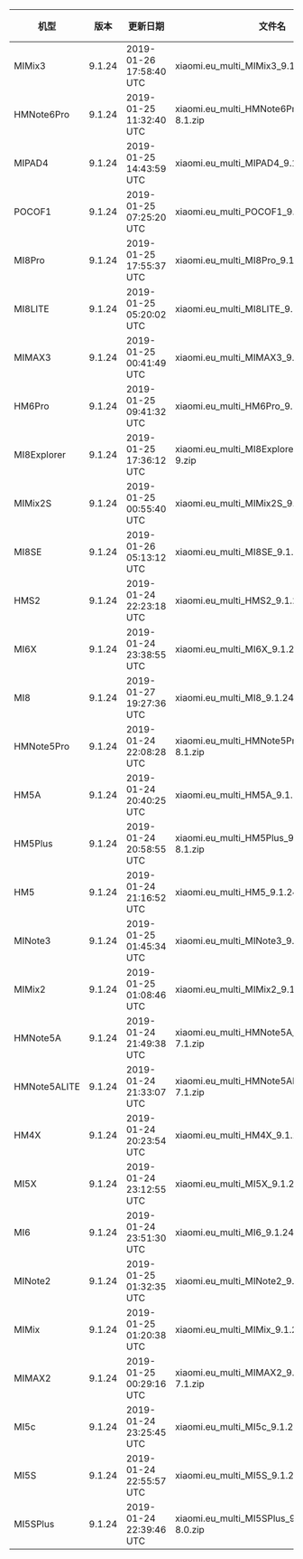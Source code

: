 | 机型 | 版本 | 更新日期 | 文件名 | 大小 | 下载链接 |
| ---- | ---- | ---- | ---- | ---- | ---- |
| MIMix3 | 9.1.24 | 2019-01-26 17:58:40 UTC | xiaomi.eu_multi_MIMix3_9.1.24_v10-9.zip | 1.8 GB | [SourceForge](https://sourceforge.net/projects/xiaomi-eu-multilang-miui-roms/files/xiaomi.eu/MIUI-WEEKLY-RELEASES/9.1.24/xiaomi.eu_multi_MIMix3_9.1.24_v10-9.zip/download) |
| HMNote6Pro | 9.1.24 | 2019-01-25 11:32:40 UTC | xiaomi.eu_multi_HMNote6Pro_9.1.24_v10-8.1.zip | 1.7 GB | [SourceForge](https://sourceforge.net/projects/xiaomi-eu-multilang-miui-roms/files/xiaomi.eu/MIUI-WEEKLY-RELEASES/9.1.24/xiaomi.eu_multi_HMNote6Pro_9.1.24_v10-8.1.zip/download) |
| MIPAD4 | 9.1.24 | 2019-01-25 14:43:59 UTC | xiaomi.eu_multi_MIPAD4_9.1.24_v10-8.1.zip | 1.5 GB | [SourceForge](https://sourceforge.net/projects/xiaomi-eu-multilang-miui-roms/files/xiaomi.eu/MIUI-WEEKLY-RELEASES/9.1.24/xiaomi.eu_multi_MIPAD4_9.1.24_v10-8.1.zip/download) |
| POCOF1 | 9.1.24 | 2019-01-25 07:25:20 UTC | xiaomi.eu_multi_POCOF1_9.1.24_v10-9.zip | 1.7 GB | [SourceForge](https://sourceforge.net/projects/xiaomi-eu-multilang-miui-roms/files/xiaomi.eu/MIUI-WEEKLY-RELEASES/9.1.24/xiaomi.eu_multi_POCOF1_9.1.24_v10-9.zip/download) |
| MI8Pro | 9.1.24 | 2019-01-25 17:55:37 UTC | xiaomi.eu_multi_MI8Pro_9.1.24_v10-9.zip | 1.7 GB | [SourceForge](https://sourceforge.net/projects/xiaomi-eu-multilang-miui-roms/files/xiaomi.eu/MIUI-WEEKLY-RELEASES/9.1.24/xiaomi.eu_multi_MI8Pro_9.1.24_v10-9.zip/download) |
| MI8LITE | 9.1.24 | 2019-01-25 05:20:02 UTC | xiaomi.eu_multi_MI8LITE_9.1.24_v10-9.zip | 1.5 GB | [SourceForge](https://sourceforge.net/projects/xiaomi-eu-multilang-miui-roms/files/xiaomi.eu/MIUI-WEEKLY-RELEASES/9.1.24/xiaomi.eu_multi_MI8LITE_9.1.24_v10-9.zip/download) |
| MIMAX3 | 9.1.24 | 2019-01-25 00:41:49 UTC | xiaomi.eu_multi_MIMAX3_9.1.24_v10-9.zip | 1.5 GB | [SourceForge](https://sourceforge.net/projects/xiaomi-eu-multilang-miui-roms/files/xiaomi.eu/MIUI-WEEKLY-RELEASES/9.1.24/xiaomi.eu_multi_MIMAX3_9.1.24_v10-9.zip/download) |
| HM6Pro | 9.1.24 | 2019-01-25 09:41:32 UTC | xiaomi.eu_multi_HM6Pro_9.1.24_v10-8.1.zip | 1.5 GB | [SourceForge](https://sourceforge.net/projects/xiaomi-eu-multilang-miui-roms/files/xiaomi.eu/MIUI-WEEKLY-RELEASES/9.1.24/xiaomi.eu_multi_HM6Pro_9.1.24_v10-8.1.zip/download) |
| MI8Explorer | 9.1.24 | 2019-01-25 17:36:12 UTC | xiaomi.eu_multi_MI8Explorer_9.1.24_v10-9.zip | 1.8 GB | [SourceForge](https://sourceforge.net/projects/xiaomi-eu-multilang-miui-roms/files/xiaomi.eu/MIUI-WEEKLY-RELEASES/9.1.24/xiaomi.eu_multi_MI8Explorer_9.1.24_v10-9.zip/download) |
| MIMix2S | 9.1.24 | 2019-01-25 00:55:40 UTC | xiaomi.eu_multi_MIMix2S_9.1.24_v10-9.zip | 1.7 GB | [SourceForge](https://sourceforge.net/projects/xiaomi-eu-multilang-miui-roms/files/xiaomi.eu/MIUI-WEEKLY-RELEASES/9.1.24/xiaomi.eu_multi_MIMix2S_9.1.24_v10-9.zip/download) |
| MI8SE | 9.1.24 | 2019-01-26 05:13:12 UTC | xiaomi.eu_multi_MI8SE_9.1.24_v10-9.zip | 1.6 GB | [SourceForge](https://sourceforge.net/projects/xiaomi-eu-multilang-miui-roms/files/xiaomi.eu/MIUI-WEEKLY-RELEASES/9.1.24/xiaomi.eu_multi_MI8SE_9.1.24_v10-9.zip/download) |
| HMS2 | 9.1.24 | 2019-01-24 22:23:18 UTC | xiaomi.eu_multi_HMS2_9.1.24_v10-8.1.zip | 1.2 GB | [SourceForge](https://sourceforge.net/projects/xiaomi-eu-multilang-miui-roms/files/xiaomi.eu/MIUI-WEEKLY-RELEASES/9.1.24/xiaomi.eu_multi_HMS2_9.1.24_v10-8.1.zip/download) |
| MI6X | 9.1.24 | 2019-01-24 23:38:55 UTC | xiaomi.eu_multi_MI6X_9.1.24_v10-8.1.zip | 1.6 GB | [SourceForge](https://sourceforge.net/projects/xiaomi-eu-multilang-miui-roms/files/xiaomi.eu/MIUI-WEEKLY-RELEASES/9.1.24/xiaomi.eu_multi_MI6X_9.1.24_v10-8.1.zip/download) |
| MI8 | 9.1.24 | 2019-01-27 19:27:36 UTC | xiaomi.eu_multi_MI8_9.1.24_v10-9.zip | 1.7 GB | [SourceForge](https://sourceforge.net/projects/xiaomi-eu-multilang-miui-roms/files/xiaomi.eu/MIUI-WEEKLY-RELEASES/9.1.24/xiaomi.eu_multi_MI8_9.1.24_v10-9.zip/download) |
| HMNote5Pro | 9.1.24 | 2019-01-24 22:08:28 UTC | xiaomi.eu_multi_HMNote5Pro_9.1.24_v10-8.1.zip | 1.6 GB | [SourceForge](https://sourceforge.net/projects/xiaomi-eu-multilang-miui-roms/files/xiaomi.eu/MIUI-WEEKLY-RELEASES/9.1.24/xiaomi.eu_multi_HMNote5Pro_9.1.24_v10-8.1.zip/download) |
| HM5A | 9.1.24 | 2019-01-24 20:40:25 UTC | xiaomi.eu_multi_HM5A_9.1.24_v10-8.1.zip | 1.4 GB | [SourceForge](https://sourceforge.net/projects/xiaomi-eu-multilang-miui-roms/files/xiaomi.eu/MIUI-WEEKLY-RELEASES/9.1.24/xiaomi.eu_multi_HM5A_9.1.24_v10-8.1.zip/download) |
| HM5Plus | 9.1.24 | 2019-01-24 20:58:55 UTC | xiaomi.eu_multi_HM5Plus_9.1.24_v10-8.1.zip | 1.4 GB | [SourceForge](https://sourceforge.net/projects/xiaomi-eu-multilang-miui-roms/files/xiaomi.eu/MIUI-WEEKLY-RELEASES/9.1.24/xiaomi.eu_multi_HM5Plus_9.1.24_v10-8.1.zip/download) |
| HM5 | 9.1.24 | 2019-01-24 21:16:52 UTC | xiaomi.eu_multi_HM5_9.1.24_v10-8.1.zip | 1.3 GB | [SourceForge](https://sourceforge.net/projects/xiaomi-eu-multilang-miui-roms/files/xiaomi.eu/MIUI-WEEKLY-RELEASES/9.1.24/xiaomi.eu_multi_HM5_9.1.24_v10-8.1.zip/download) |
| MINote3 | 9.1.24 | 2019-01-25 01:45:34 UTC | xiaomi.eu_multi_MINote3_9.1.24_v10-8.1.zip | 1.6 GB | [SourceForge](https://sourceforge.net/projects/xiaomi-eu-multilang-miui-roms/files/xiaomi.eu/MIUI-WEEKLY-RELEASES/9.1.24/xiaomi.eu_multi_MINote3_9.1.24_v10-8.1.zip/download) |
| MIMix2 | 9.1.24 | 2019-01-25 01:08:46 UTC | xiaomi.eu_multi_MIMix2_9.1.24_v10-8.0.zip | 1.6 GB | [SourceForge](https://sourceforge.net/projects/xiaomi-eu-multilang-miui-roms/files/xiaomi.eu/MIUI-WEEKLY-RELEASES/9.1.24/xiaomi.eu_multi_MIMix2_9.1.24_v10-8.0.zip/download) |
| HMNote5A | 9.1.24 | 2019-01-24 21:49:38 UTC | xiaomi.eu_multi_HMNote5A_9.1.24_v10-7.1.zip | 1.3 GB | [SourceForge](https://sourceforge.net/projects/xiaomi-eu-multilang-miui-roms/files/xiaomi.eu/MIUI-WEEKLY-RELEASES/9.1.24/xiaomi.eu_multi_HMNote5A_9.1.24_v10-7.1.zip/download) |
| HMNote5ALITE | 9.1.24 | 2019-01-24 21:33:07 UTC | xiaomi.eu_multi_HMNote5ALITE_9.1.24_v10-7.1.zip | 1.3 GB | [SourceForge](https://sourceforge.net/projects/xiaomi-eu-multilang-miui-roms/files/xiaomi.eu/MIUI-WEEKLY-RELEASES/9.1.24/xiaomi.eu_multi_HMNote5ALITE_9.1.24_v10-7.1.zip/download) |
| HM4X | 9.1.24 | 2019-01-24 20:23:54 UTC | xiaomi.eu_multi_HM4X_9.1.24_v10-7.1.zip | 1.3 GB | [SourceForge](https://sourceforge.net/projects/xiaomi-eu-multilang-miui-roms/files/xiaomi.eu/MIUI-WEEKLY-RELEASES/9.1.24/xiaomi.eu_multi_HM4X_9.1.24_v10-7.1.zip/download) |
| MI5X | 9.1.24 | 2019-01-24 23:12:55 UTC | xiaomi.eu_multi_MI5X_9.1.24_v10-8.1.zip | 1.4 GB | [SourceForge](https://sourceforge.net/projects/xiaomi-eu-multilang-miui-roms/files/xiaomi.eu/MIUI-WEEKLY-RELEASES/9.1.24/xiaomi.eu_multi_MI5X_9.1.24_v10-8.1.zip/download) |
| MI6 | 9.1.24 | 2019-01-24 23:51:30 UTC | xiaomi.eu_multi_MI6_9.1.24_v10-8.0.zip | 1.5 GB | [SourceForge](https://sourceforge.net/projects/xiaomi-eu-multilang-miui-roms/files/xiaomi.eu/MIUI-WEEKLY-RELEASES/9.1.24/xiaomi.eu_multi_MI6_9.1.24_v10-8.0.zip/download) |
| MINote2 | 9.1.24 | 2019-01-25 01:32:35 UTC | xiaomi.eu_multi_MINote2_9.1.24_v10-8.0.zip | 1.4 GB | [SourceForge](https://sourceforge.net/projects/xiaomi-eu-multilang-miui-roms/files/xiaomi.eu/MIUI-WEEKLY-RELEASES/9.1.24/xiaomi.eu_multi_MINote2_9.1.24_v10-8.0.zip/download) |
| MIMix | 9.1.24 | 2019-01-25 01:20:38 UTC | xiaomi.eu_multi_MIMix_9.1.24_v10-8.0.zip | 1.4 GB | [SourceForge](https://sourceforge.net/projects/xiaomi-eu-multilang-miui-roms/files/xiaomi.eu/MIUI-WEEKLY-RELEASES/9.1.24/xiaomi.eu_multi_MIMix_9.1.24_v10-8.0.zip/download) |
| MIMAX2 | 9.1.24 | 2019-01-25 00:29:16 UTC | xiaomi.eu_multi_MIMAX2_9.1.24_v10-7.1.zip | 1.3 GB | [SourceForge](https://sourceforge.net/projects/xiaomi-eu-multilang-miui-roms/files/xiaomi.eu/MIUI-WEEKLY-RELEASES/9.1.24/xiaomi.eu_multi_MIMAX2_9.1.24_v10-7.1.zip/download) |
| MI5c | 9.1.24 | 2019-01-24 23:25:45 UTC | xiaomi.eu_multi_MI5c_9.1.24_v10-7.1.zip | 1.1 GB | [SourceForge](https://sourceforge.net/projects/xiaomi-eu-multilang-miui-roms/files/xiaomi.eu/MIUI-WEEKLY-RELEASES/9.1.24/xiaomi.eu_multi_MI5c_9.1.24_v10-7.1.zip/download) |
| MI5S | 9.1.24 | 2019-01-24 22:55:57 UTC | xiaomi.eu_multi_MI5S_9.1.24_v10-8.0.zip | 1.4 GB | [SourceForge](https://sourceforge.net/projects/xiaomi-eu-multilang-miui-roms/files/xiaomi.eu/MIUI-WEEKLY-RELEASES/9.1.24/xiaomi.eu_multi_MI5S_9.1.24_v10-8.0.zip/download) |
| MI5SPlus | 9.1.24 | 2019-01-24 22:39:46 UTC | xiaomi.eu_multi_MI5SPlus_9.1.24_v10-8.0.zip | 1.4 GB | [SourceForge](https://sourceforge.net/projects/xiaomi-eu-multilang-miui-roms/files/xiaomi.eu/MIUI-WEEKLY-RELEASES/9.1.24/xiaomi.eu_multi_MI5SPlus_9.1.24_v10-8.0.zip/download) |

